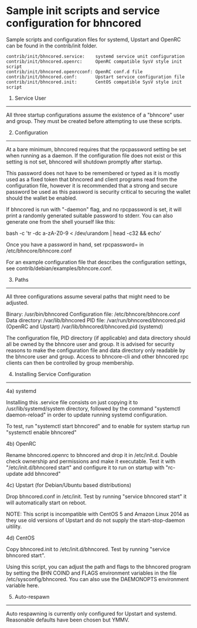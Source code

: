 Sample init scripts and service configuration for bhncored
==========================================================

Sample scripts and configuration files for systemd, Upstart and OpenRC
can be found in the contrib/init folder.

    contrib/init/bhncored.service:    systemd service unit configuration
    contrib/init/bhncored.openrc:     OpenRC compatible SysV style init script
    contrib/init/bhncored.openrcconf: OpenRC conf.d file
    contrib/init/bhncored.conf:       Upstart service configuration file
    contrib/init/bhncored.init:       CentOS compatible SysV style init script

1. Service User
---------------------------------

All three startup configurations assume the existence of a "bhncore" user
and group.  They must be created before attempting to use these scripts.

2. Configuration
---------------------------------

At a bare minimum, bhncored requires that the rpcpassword setting be set
when running as a daemon.  If the configuration file does not exist or this
setting is not set, bhncored will shutdown promptly after startup.

This password does not have to be remembered or typed as it is mostly used
as a fixed token that bhncored and client programs read from the configuration
file, however it is recommended that a strong and secure password be used
as this password is security critical to securing the wallet should the
wallet be enabled.

If bhncored is run with "-daemon" flag, and no rpcpassword is set, it will
print a randomly generated suitable password to stderr.  You can also
generate one from the shell yourself like this:

bash -c 'tr -dc a-zA-Z0-9 < /dev/urandom | head -c32 && echo'

Once you have a password in hand, set rpcpassword= in /etc/bhncore/bhncore.conf

For an example configuration file that describes the configuration settings,
see contrib/debian/examples/bhncore.conf.

3. Paths
---------------------------------

All three configurations assume several paths that might need to be adjusted.

Binary:              /usr/bin/bhncored
Configuration file:  /etc/bhncore/bhncore.conf
Data directory:      /var/lib/bhncored
PID file:            /var/run/bhncored/bhncored.pid (OpenRC and Upstart)
                     /var/lib/bhncored/bhncored.pid (systemd)

The configuration file, PID directory (if applicable) and data directory
should all be owned by the bhncore user and group.  It is advised for security
reasons to make the configuration file and data directory only readable by the
bhncore user and group.  Access to bhncore-cli and other bhncored rpc clients
can then be controlled by group membership.

4. Installing Service Configuration
-----------------------------------

4a) systemd

Installing this .service file consists on just copying it to
/usr/lib/systemd/system directory, followed by the command
"systemctl daemon-reload" in order to update running systemd configuration.

To test, run "systemctl start bhncored" and to enable for system startup run
"systemctl enable bhncored"

4b) OpenRC

Rename bhncored.openrc to bhncored and drop it in /etc/init.d.  Double
check ownership and permissions and make it executable.  Test it with
"/etc/init.d/bhncored start" and configure it to run on startup with
"rc-update add bhncored"

4c) Upstart (for Debian/Ubuntu based distributions)

Drop bhncored.conf in /etc/init.  Test by running "service bhncored start"
it will automatically start on reboot.

NOTE: This script is incompatible with CentOS 5 and Amazon Linux 2014 as they
use old versions of Upstart and do not supply the start-stop-daemon uitility.

4d) CentOS

Copy bhncored.init to /etc/init.d/bhncored. Test by running "service bhncored start".

Using this script, you can adjust the path and flags to the bhncored program by
setting the BHN COIND and FLAGS environment variables in the file
/etc/sysconfig/bhncored. You can also use the DAEMONOPTS environment variable here.

5. Auto-respawn
-----------------------------------

Auto respawning is currently only configured for Upstart and systemd.
Reasonable defaults have been chosen but YMMV.
